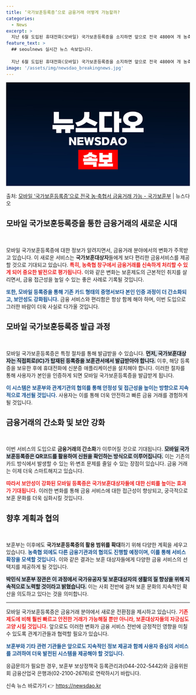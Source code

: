 ```yaml
---
title: ‘국가보훈등록증’으로 금융거래 어떻게 가능할까?
categories:
  - News
excerpt: >
  지난 6월 도입된 휴대전화(모바일) 국가보훈등록증을 소지하면 앞으로 전국 4800여 개 농축협 창구에서 금융…
feature_text: >
  ## seoulnews 실시간 뉴스 속보입니다.

  지난 6월 도입된 휴대전화(모바일) 국가보훈등록증을 소지하면 앞으로 전국 4800여 개 농축협 창구에서 금융…
image: '/assets/img/newsdao_breakingnews.jpg'
---
```


![뉴스다오 속보](/assets/img/newsdao_breakingnews.jpg)

<p>출처: <a href="https://newsdao.kr/2488" rel="dofollow">모바일 ‘국가보훈등록증’으로 전국 농·축협서 금융거래 가능 - 국가보훈부</a> | 뉴스다오</p>

<h2 data-ke-size="size26">모바일 국가보훈등록증을 통한 금융거래의 새로운 시대</h2>

<p data-ke-size="size16">&nbsp;</p>

모바일 국가보훈등록증에 대한 정보가 알려지면서, 금융거래 분야에서의 변화가 주목받고 있습니다. 이 새로운 서비스는 **국가보훈대상자**들에게 보다 편리한 금융서비스를 제공할 것으로 기대되고 있습니다. <b><span style="color: #ee2323;">특히, 농축협 창구에서 금융거래를 신속하게 처리할 수 있게 되어 중요한 발전으로 평가됩니다.</span></b> 이와 같은 변화는 보훈제도의 근본적인 취지를 살리면서, 금융 접근성을 높일 수 있는 좋은 사례로 기록될 것입니다.

<b><span style="color: #1a5490;">또한, 모바일 등록증을 통해 기존 카드 형태의 증명서보다 본인 인증 과정이 더 간소화되고, 보안성도 강화됩니다.</span></b> 금융 서비스와 편리함은 항상 함께 해야 하며, 이번 도입으로 그러한 바람이 더욱 사실로 다가올 것입니다.

<h2 data-ke-size="size26">모바일 국가보훈등록증 발급 과정</h2>

<p data-ke-size="size16">&nbsp;</p>

모바일 국가보훈등록증은 특정 절차를 통해 발급받을 수 있습니다. <b><span style="background-color: #21538527;">먼저, 국가보훈대상자는 직접회로(IC)가 탑재된 등록증을 보훈관서에서 발급받아야 합니다.</span></b> 이후, 해당 등록증을 보유한 후에 휴대전화에 신분증 애플리케이션을 설치해야 합니다. 이러한 절차를 통해 사용자가 본인을 인증하게 되면 모바일 국가보훈등록증을 발급받게 됩니다. 

<b><span style="color: #1a5490;">이 시스템은 보훈부와 관계기관의 협의를 통해 안정성 및 접근성을 높이는 방향으로 지속적으로 개선될 것입니다.</span></b> 사용자는 이를 통해 더욱 안전하고 빠른 금융 거래를 경험하게 될 것입니다. 

<h2 data-ke-size="size26">금융거래의 간소화 및 보안 강화</h2>

<p data-ke-size="size16">&nbsp;</p>

이번 서비스의 도입으로 **금융거래의 간소화**가 이루어질 것으로 기대됩니다. <b><span style="background-color: #21538527;">모바일 국가보훈등록증은 QR코드를 활용하여 신원을 확인하는 방식으로 이루어집니다.</span></b> 이는 기존의 카드 방식에서 발생할 수 있는 위·변조 문제를 줄일 수 있는 장점이 있습니다. 금융 거래는 이제 더욱 스마트해지고 있습니다. 

<b><span style="color: #ee2323;">따라서 보안성이 강화된 모바일 등록증은 국가보훈대상자들에 대한 신뢰를 높이는 효과가 기대됩니다.</span></b> 이러한 변화를 통해 금융 서비스에 대한 접근성이 향상되고, 궁극적으로 보훈 문화를 더욱 심화시킬 것입니다.

<h2 data-ke-size="size26">향후 계획과 협의</h2>

<p data-ke-size="size16">&nbsp;</p>

보훈부는 이후에도 **국가보훈등록증의 활용 범위를 확대**하기 위해 다양한 계획을 세우고 있습니다. <b><span style="color: #1a5490;">농축협 외에도 다른 금융기관과의 협의도 진행할 예정이며, 이를 통해 서비스 확장을 모색할 것입니다.</span></b> 이와 같은 결과는 보훈 대상자들에게 다양한 금융 서비스의 선택지를 제공하게 될 것입니다. 

<b><span style="background-color: #21538527;">박민식 보훈부 장관은 이 과정에서 국가유공자 및 보훈대상자의 생활의 질 향상을 위해 지속적으로 노력할 것이라고 밝혔습니다.</span></b> 이는 사회 전반에 걸쳐 보훈 문화의 지속적인 확산을 의도하고 있다는 것을 의미합니다.

<hr>

<p data-ke-size="size16"></p>

모바일 국가보훈등록증은 금융거래 분야에서 새로운 전환점을 제시하고 있습니다. <b><span style="color: #ee2323;">기존 제도에 비해 훨씬 빠르고 안전한 거래가 가능해질 뿐만 아니라, 보훈대상자들의 자긍심도 고양 시킬 것입니다.</span></b> 앞으로도 이러한 변화가 금융 서비스 전반에 긍정적인 영향을 미칠 수 있도록 관계기관들과 협력할 필요가 있습니다. 

<b><span style="color: #1a5490;">보훈부와 기타 관련 기관들은 앞으로도 지속적인 정보 제공과 함께 사용자 중심의 서비스를 고려하여 더욱 발전된 시스템을 제공해야 할 것입니다.</span></b>

응급문의가 필요한 경우, 보훈부 보상정책국 등록관리과(044-202-5442)와 금융위원회 금융산업국 은행과(02-2100-2676)로 연락하시기 바랍니다.  

신속 뉴스 바로가기 👉 <a href="https://newsdao.kr" rel="dofollow">https://newsdao.kr</a>


